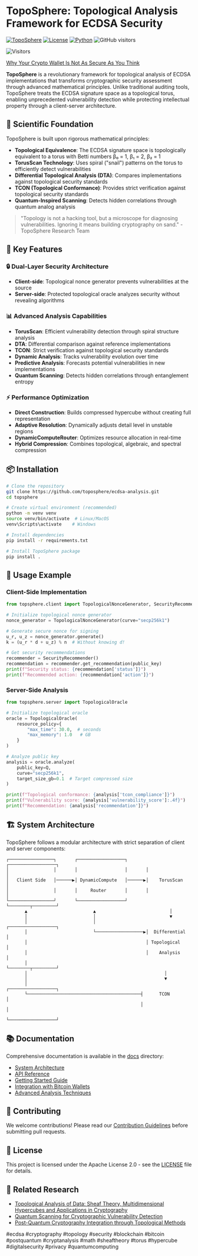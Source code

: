 # TopoSphere: Topological Analysis Framework for ECDSA Security

[![TopoSphere](https://img.shields.io/badge/TopoSphere-Revolutionary%20Security%20Framework-blue)](https://github.com/toposphere/ecdsa-analysis)
[![License](https://img.shields.io/badge/License-Apache%202.0-blue.svg)](https://opensource.org/licenses/Apache-2.0)
[![Python](https://img.shields.io/badge/Python-3.8%2B-blue.svg)](https://python.org)
![GitHub visitors](https://komarev.com/ghpvc/?unit=Visitors&repo_id=toposphere.ecdsa-analysis&style=flat-square)

![Visitors](https://api.visitorbadge.io/api/visitors?path=https://github.com/yourrepo&label=Visitors&countColor=%23263759)

[Why Your Crypto Wallet Is Not As Secure As You Think](https://github.com/miroaleksej/isogenyguard-sdk/blob/main/Why%20Your%20Crypto%20Wallet%20Is%20Not%20As%20Secure%20As%20You%20Think.md)


**TopoSphere** is a revolutionary framework for topological analysis of ECDSA implementations that transforms cryptographic security assessment through advanced mathematical principles. Unlike traditional auditing tools, TopoSphere treats the ECDSA signature space as a topological torus, enabling unprecedented vulnerability detection while protecting intellectual property through a client-server architecture.

## 🔬 Scientific Foundation

TopoSphere is built upon rigorous mathematical principles:

- **Topological Equivalence**: The ECDSA signature space is topologically equivalent to a torus with Betti numbers β₀ = 1, β₁ = 2, β₂ = 1
- **TorusScan Technology**: Uses spiral ("snail") patterns on the torus to efficiently detect vulnerabilities
- **Differential Topological Analysis (DTA)**: Compares implementations against topological security standards
- **TCON (Topological Conformance)**: Provides strict verification against topological security standards
- **Quantum-Inspired Scanning**: Detects hidden correlations through quantum analog analysis

> "Topology is not a hacking tool, but a microscope for diagnosing vulnerabilities. Ignoring it means building cryptography on sand." - TopoSphere Research Team

## 🚀 Key Features

### 🔒 Dual-Layer Security Architecture
- **Client-side**: Topological nonce generator prevents vulnerabilities at the source
- **Server-side**: Protected topological oracle analyzes security without revealing algorithms

### 📊 Advanced Analysis Capabilities
- **TorusScan**: Efficient vulnerability detection through spiral structure analysis
- **DTA**: Differential comparison against reference implementations
- **TCON**: Strict verification against topological security standards
- **Dynamic Analysis**: Tracks vulnerability evolution over time
- **Predictive Analysis**: Forecasts potential vulnerabilities in new implementations
- **Quantum Scanning**: Detects hidden correlations through entanglement entropy

### ⚡ Performance Optimization
- **Direct Construction**: Builds compressed hypercube without creating full representation
- **Adaptive Resolution**: Dynamically adjusts detail level in unstable regions
- **DynamicComputeRouter**: Optimizes resource allocation in real-time
- **Hybrid Compression**: Combines topological, algebraic, and spectral compression

## 📦 Installation

```bash
# Clone the repository
git clone https://github.com/toposphere/ecdsa-analysis.git
cd topsphere

# Create virtual environment (recommended)
python -m venv venv
source venv/bin/activate  # Linux/MacOS
venv\Scripts\activate    # Windows

# Install dependencies
pip install -r requirements.txt

# Install TopoSphere package
pip install .
```

## 🧪 Usage Example

### Client-Side Implementation
```python
from topsphere.client import TopologicalNonceGenerator, SecurityRecommender

# Initialize topological nonce generator
nonce_generator = TopologicalNonceGenerator(curve="secp256k1")

# Generate secure nonce for signing
u_r, u_z = nonce_generator.generate()
k = (u_r * d + u_z) % n  # Without knowing d!

# Get security recommendations
recommender = SecurityRecommender()
recommendation = recommender.get_recommendation(public_key)
print(f"Security status: {recommendation['status']}")
print(f"Recommended action: {recommendation['action']}")
```

### Server-Side Analysis
```python
from topsphere.server import TopologicalOracle

# Initialize topological oracle
oracle = TopologicalOracle(
    resource_policy={
        "max_time": 30.0,  # seconds
        "max_memory": 1.0   # GB
    }
)

# Analyze public key
analysis = oracle.analyze(
    public_key=Q,
    curve="secp256k1",
    target_size_gb=0.1  # Target compressed size
)

print(f"Topological conformance: {analysis['tcon_compliance']}")
print(f"Vulnerability score: {analysis['vulnerability_score']:.4f}")
print(f"Recommendation: {analysis['recommendation']}")
```

## 🏗️ System Architecture

TopoSphere follows a modular architecture with strict separation of client and server components:

```
┌─────────────────┐       ┌──────────────────┐       ┌──────────────────┐
│                 │       │                  │       │                  │
│   Client Side   │──────▶│ DynamicCompute   │──────▶│    TorusScan     │
│                 │       │     Router       │       │                  │
└─────────────────┘       └──────────────────┘       └────────┬─────────┘
       ▲                         ▲                            │
       │                         │                            ▼
       │                         │                   ┌──────────────────┐
       │                         └──────────────────▶│  Differential    │
       │                                             │ Topological      │
       │                                             │    Analysis      │
       │                                             └────────┬─────────┘
       │                                                    │
       │                                                    ▼
       │                                           ┌──────────────────┐
       └───────────────────────────────────────────┤      TCON        │
                                                   │                  │
                                                   └──────────────────┘
```

## 📚 Documentation

Comprehensive documentation is available in the [docs](docs/) directory:

- [System Architecture](docs/architecture/system_architecture.md)
- [API Reference](docs/api/client_api.md)
- [Getting Started Guide](docs/tutorials/getting_started.md)
- [Integration with Bitcoin Wallets](docs/tutorials/integration_with_bitcoin_wallets.md)
- [Advanced Analysis Techniques](docs/tutorials/advanced_analysis_techniques.md)

## 🤝 Contributing

We welcome contributions! Please read our [Contribution Guidelines](CONTRIBUTING.md) before submitting pull requests.

## 📜 License

This project is licensed under the Apache License 2.0 - see the [LICENSE](LICENSE) file for details.

## 🔗 Related Research

- [Topological Analysis of Data: Sheaf Theory, Multidimensional Hypercubes and Applications in Cryptography](docs/research/topological_analysis_paper.pdf)
- [Quantum Scanning for Cryptographic Vulnerability Detection](docs/research/quantum_scanning_paper.pdf)
- [Post-Quantum Cryptography Integration through Topological Methods](docs/research/post_quantum_integration.pdf)

#ecdsa #cryptography #topology #security #blockchain #bitcoin #postquantum #cryptanalysis #math #sheaftheory #torus #hypercube #digitalsecurity #privacy #quantumcomputing
